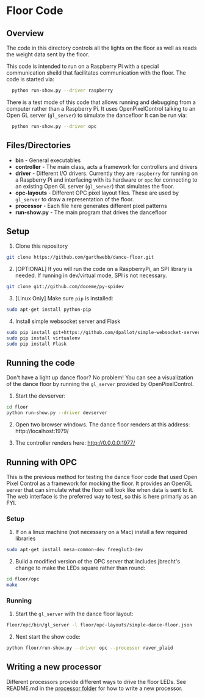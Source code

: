 # Floor Code

## Overview

The code in this directory controls all the lights on the floor as well as reads the weight data sent by the floor.

This code is intended to run on a Raspberry Pi with a special communication sheild that facilitates communication with the floor.  The code is started via:
```bash
  python run-show.py --driver raspberry
```
There is a test mode of this code that allows running and debugging from a computer rather than a Raspberry Pi.  It uses OpenPixelControl talking to an Open GL server (`gl_server`) to simulate the dancefloor   It can be run via:
```bash
  python run-show.py --driver opc
```

## Files/Directories

* **bin** - General executables
* **controller** - The main class, acts a framework for controllers and drivers
* **driver** - Different I/O drivers.  Currently they are `raspberry` for running on a Raspberry Pi and interfacing with its hardware or `opc` for connecting to an existing Open GL server (`gl_server`) that simulates the floor.
* **opc-layouts** - Different OPC pixel layout files.  These are used by `gl_server` to draw a representation of the floor.
* **processor** - Each file here generates different pixel patterns
* **run-show.py** - The main program that drives the dancefloor

## Setup

1. Clone this repository
```bash
git clone https://github.com/garthwebb/dance-floor.git
```

2. [OPTIONAL] If you will run the code on a RaspberryPi, an SPI library is needed.  If running in dev/virtual mode, SPI is not necessary.
```bash
git clone git://github.com/doceme/py-spidev
```

3. [Linux Only] Make sure `pip` is installed:
```bash
sudo apt-get install python-pip
```

4. Install simple websocket server and Flask
```bash
sudo pip install git+https://github.com/dpallot/simple-websocket-server.git
sudo pip install virtualenv
sudo pip install Flask
```

## Running the code

Don't have a light up dance floor?  No problem!  You can see a visualization of the dance floor by running the `gl_server` provided by OpenPixelControl.

1. Start the devserver:
```bash
cd floor
python run-show.py --driver devserver
```
2. Open two browser windows. The dance floor renders at this address:
   http://localhost:1979/

3. The controller renders here:
   http://0.0.0.0:1977/

## Running with OPC

This is the previous method for testing the dance floor code that used Open Pixel Control as a framework for mocking the floor.  It provides an OpenGL server that can simulate what the floor will look like when data is sent to it.  The web interface is the preferred way to test, so this is here primarly as an FYI.

### Setup

1. If on a linux machine (not necessary on a Mac) install a few required libraries
```bash
sudo apt-get install mesa-common-dev freeglut3-dev
```
2. Build a modified version of the OPC server that includes jbrecht's change to make the LEDs square rather than round:
```bash
cd floor/opc
make
```

### Running

1. Start the `gl_server` with the dance floor layout:
```bash
floor/opc/bin/gl_server -l floor/opc-layouts/simple-dance-floor.json
```
2. Next start the show code:
```bash
python floor/run-show.py --driver opc --processor raver_plaid
```

## Writing a new processor

Different processors provide different ways to drive the floor LEDs. See README.md in the [processor folder](https://github.com/garthwebb/dance-floor/tree/master/floor/processor) for how to write a new processor.
